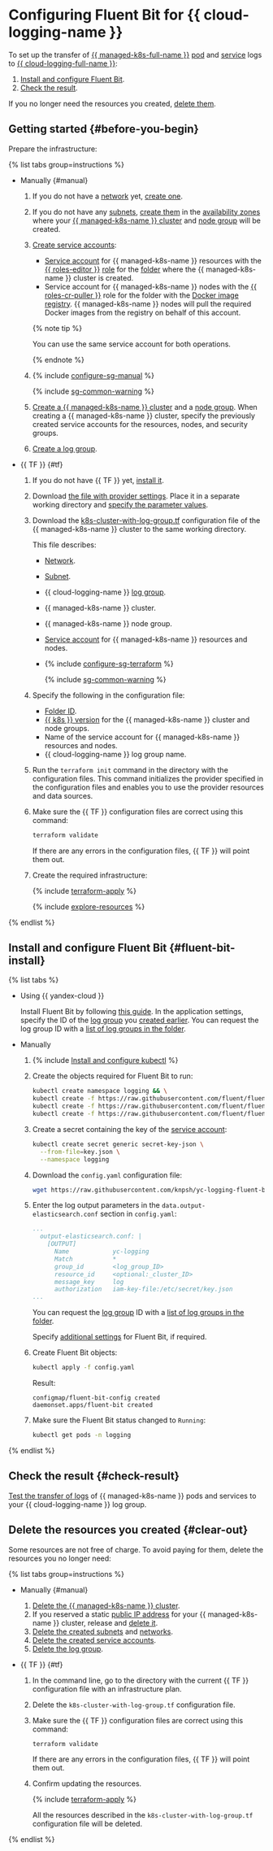 # Configuring Fluent Bit for {{ cloud-logging-name }}

To set up the transfer of [{{ managed-k8s-full-name }}](../../managed-kubernetes/) [pod](../../managed-kubernetes/concepts/index.md#pod) and [service](../../managed-kubernetes/concepts/index.md#service) logs to [{{ cloud-logging-full-name }}](../../logging/):
1. [Install and configure Fluent Bit](#fluent-bit-install).
1. [Check the result](#check-result).

If you no longer need the resources you created, [delete them](#clear-out).

## Getting started {#before-you-begin}

Prepare the infrastructure:

{% list tabs group=instructions %}

- Manually {#manual}

   1. If you do not have a [network](../../vpc/concepts/network.md#network) yet, [create one](../../vpc/operations/network-create.md).
   1. If you do not have any [subnets](../../vpc/concepts/network.md#subnet), [create them](../../vpc/operations/subnet-create.md) in the [availability zones](../../overview/concepts/geo-scope.md) where your [{{ managed-k8s-name }} cluster](../../managed-kubernetes/concepts/index.md#kubernetes-cluster) and [node group](../../managed-kubernetes/concepts/index.md#node-group) will be created.
   1. [Create service accounts](../../iam/operations/sa/create.md):
      * [Service account](../../iam/concepts/users/service-accounts.md) for {{ managed-k8s-name }} resources with the [{{ roles-editor }}](../../iam/roles-reference.md#editor) [role](../../iam/concepts/access-control/roles.md) for the [folder](../../resource-manager/concepts/resources-hierarchy.md#folder) where the {{ managed-k8s-name }} cluster is created.
      * Service account for {{ managed-k8s-name }} nodes with the [{{ roles-cr-puller }}](../../container-registry/security/index.md#container-registry-images-puller) role for the folder with the [Docker image](../../container-registry/concepts/docker-image.md) [registry](../../container-registry/concepts/registry.md). {{ managed-k8s-name }} nodes will pull the required Docker images from the registry on behalf of this account.

      {% note tip %}

      You can use the same service account for both operations.

      {% endnote %}

   1. {% include [configure-sg-manual](../../_includes/managed-kubernetes/security-groups/configure-sg-manual-lvl3.md) %}

      {% include [sg-common-warning](../../_includes/managed-kubernetes/security-groups/sg-common-warning.md) %}

   1. [Create a {{ managed-k8s-name }} cluster](../../managed-kubernetes/operations/kubernetes-cluster/kubernetes-cluster-create.md#kubernetes-cluster-create) and a [node group](../../managed-kubernetes/operations/node-group/node-group-create.md). When creating a {{ managed-k8s-name }} cluster, specify the previously created service accounts for the resources, nodes, and security groups.

   1. [Create a log group](../../logging/operations/create-group.md).

- {{ TF }} {#tf}

   1. If you do not have {{ TF }} yet, [install it](../../tutorials/infrastructure-management/terraform-quickstart.md#install-terraform).
   1. Download [the file with provider settings](https://github.com/yandex-cloud-examples/yc-terraform-provider-settings/blob/main/provider.tf). Place it in a separate working directory and [specify the parameter values](../../tutorials/infrastructure-management/terraform-quickstart.md#configure-provider).
   1. Download the [k8s-cluster-with-log-group.tf](https://github.com/yandex-cloud-examples/yc-mk8s-fluent-bit-logging/blob/main/k8s-cluster-with-log-group.tf) configuration file of the {{ managed-k8s-name }} cluster to the same working directory.

      This file describes:
      * [Network](../../vpc/concepts/network.md#network).
      * [Subnet](../../vpc/concepts/network.md#subnet).
      * {{ cloud-logging-name }} [log group](../../logging/concepts/log-group.md).
      * {{ managed-k8s-name }} cluster.
      * {{ managed-k8s-name }} node group.
      * [Service account](../../iam/concepts/users/service-accounts.md) for {{ managed-k8s-name }} resources and nodes.
      * {% include [configure-sg-terraform](../../_includes/managed-kubernetes/security-groups/configure-sg-tf-lvl3.md) %}

         {% include [sg-common-warning](../../_includes/managed-kubernetes/security-groups/sg-common-warning.md) %}

   1. Specify the following in the configuration file:
      * [Folder ID](../../resource-manager/operations/folder/get-id.md).
      * [{{ k8s }} version](../../managed-kubernetes/concepts/release-channels-and-updates.md) for the {{ managed-k8s-name }} cluster and node groups.
      * Name of the service account for {{ managed-k8s-name }} resources and nodes.
      * {{ cloud-logging-name }} log group name.
   1. Run the `terraform init` command in the directory with the configuration files. This command initializes the provider specified in the configuration files and enables you to use the provider resources and data sources.
   1. Make sure the {{ TF }} configuration files are correct using this command:

      ```bash
      terraform validate
      ```

      If there are any errors in the configuration files, {{ TF }} will point them out.
   1. Create the required infrastructure:

      {% include [terraform-apply](../../_includes/mdb/terraform/apply.md) %}

      {% include [explore-resources](../../_includes/mdb/terraform/explore-resources.md) %}

{% endlist %}

## Install and configure Fluent Bit {#fluent-bit-install}

{% list tabs %}

- Using {{ yandex-cloud }}

   Install Fluent Bit by following [this guide](../../managed-kubernetes/operations/applications/fluentbit.md). In the application settings, specify the ID of the [log group](../../logging/concepts/log-group.md) you [created earlier](#before-you-begin). You can request the log group ID with a [list of log groups in the folder](../../logging/operations/list.md).

- Manually

   1. {% include [Install and configure kubectl](../../_includes/managed-kubernetes/kubectl-install.md) %}
   1. Create the objects required for Fluent Bit to run:

      ```bash
      kubectl create namespace logging && \
      kubectl create -f https://raw.githubusercontent.com/fluent/fluent-bit-kubernetes-logging/master/fluent-bit-service-account.yaml && \
      kubectl create -f https://raw.githubusercontent.com/fluent/fluent-bit-kubernetes-logging/master/fluent-bit-role-1.22.yaml && \
      kubectl create -f https://raw.githubusercontent.com/fluent/fluent-bit-kubernetes-logging/master/fluent-bit-role-binding-1.22.yaml
      ```

   1. Create a secret containing the key of the [service account](../../iam/concepts/users/service-accounts.md):

      ```bash
      kubectl create secret generic secret-key-json \
        --from-file=key.json \
        --namespace logging
      ```

   1. Download the `config.yaml` configuration file:

      ```bash
      wget https://raw.githubusercontent.com/knpsh/yc-logging-fluent-bit-example/main/config.yaml
      ```

   1. Enter the log output parameters in the `data.output-elasticsearch.conf` section in `config.yaml`:

      ```yaml
      ...
        output-elasticsearch.conf: |
          [OUTPUT]
            Name            yc-logging
            Match           *
            group_id        <log_group_ID>
            resource_id     <optional:_cluster_ID>
            message_key     log
            authorization   iam-key-file:/etc/secret/key.json
      ...
      ```

      You can request the [log group](../../logging/concepts/log-group.md) ID with a [list of log groups in the folder](../../logging/operations/list.md).

      Specify [additional settings](https://github.com/yandex-cloud/fluent-bit-plugin-yandex#configuration-parameters) for Fluent Bit, if required.
   1. Create Fluent Bit objects:

      ```bash
      kubectl apply -f config.yaml
      ```

      Result:

      ```text
      configmap/fluent-bit-config created
      daemonset.apps/fluent-bit created
      ```

   1. Make sure the Fluent Bit status changed to `Running`:

      ```bash
      kubectl get pods -n logging
      ```

{% endlist %}

## Check the result {#check-result}

[Test the transfer of logs](../../logging/operations/read-logs.md) of {{ managed-k8s-name }} pods and services to your {{ cloud-logging-name }} log group.

## Delete the resources you created {#clear-out}

Some resources are not free of charge. To avoid paying for them, delete the resources you no longer need:

{% list tabs group=instructions %}

- Manually {#manual}

   1. [Delete the {{ managed-k8s-name }} cluster](../../managed-kubernetes/operations/kubernetes-cluster/kubernetes-cluster-delete.md).
   1. If you reserved a static [public IP address](../../vpc/concepts/address.md#public-addresses) for your {{ managed-k8s-name }} cluster, release and [delete it](../../vpc/operations/address-delete.md).
   1. [Delete the created subnets](../../vpc/operations/subnet-delete.md) and [networks](../../vpc/operations/network-delete.md).
   1. [Delete the created service accounts](../../iam/operations/sa/delete.md).
   1. [Delete the log group](../../logging/operations/delete-group.md).

- {{ TF }} {#tf}

   1. In the command line, go to the directory with the current {{ TF }} configuration file with an infrastructure plan.
   1. Delete the `k8s-cluster-with-log-group.tf` configuration file.
   1. Make sure the {{ TF }} configuration files are correct using this command:

      ```bash
      terraform validate
      ```

      If there are any errors in the configuration files, {{ TF }} will point them out.
   1. Confirm updating the resources.

      {% include [terraform-apply](../../_includes/mdb/terraform/apply.md) %}

      All the resources described in the `k8s-cluster-with-log-group.tf` configuration file will be deleted.

{% endlist %}
